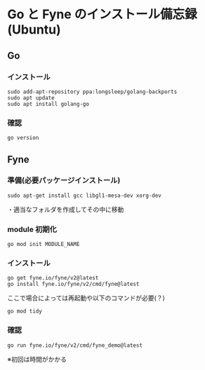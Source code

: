 # Go と Fyne のインストール備忘録(Ubuntu)

## Go

### インストール

```
sudo add-apt-repository ppa:longsleep/golang-backports
sudo apt update
sudo apt install golang-go
```

### 確認

```
go version
```

## Fyne

### 準備(必要パッケージインストール)

```
sudo apt-get install gcc libgl1-mesa-dev xorg-dev
```

・適当なフォルダを作成してその中に移動

### module 初期化

```
go mod init MODULE_NAME
```

### インストール

```
go get fyne.io/fyne/v2@latest
go install fyne.io/fyne/v2/cmd/fyne@latest
```

ここで場合によっては再起動や以下のコマンドが必要(？)

```
go mod tidy
```

### 確認

```
go run fyne.io/fyne/v2/cmd/fyne_demo@latest
```

※初回は時間がかかる
